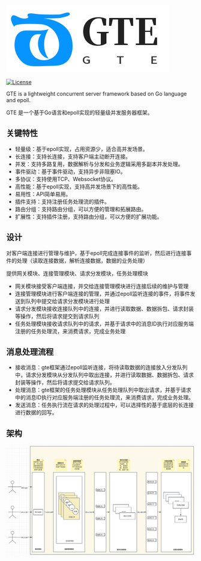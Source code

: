 ![logo](/docs/gte_logo.png)

[![License](https://img.shields.io/badge/License-MIT-black.svg)](LICENSE)

GTE is a lightweight concurrent server framework based on Go language and epoll.

GTE 是一个基于Go语言和epoll实现的轻量级并发服务器框架。

## 关键特性

- 轻量级：基于epoll实现，占用资源少，适合高并发场景。
- 长连接：支持长连接，支持客户端主动断开连接。
- 并发：支持多路复用，数据解析与分发和业务逻辑采用多副本并发处理。
- 事件驱动：基于事件驱动，支持异步非阻塞IO。
- 多协议：支持使用TCP、Websocket协议。
- 高性能：基于epoll实现，支持高并发场景下的高性能。
- 易用性：API简单易用。
- 插件支持：支持注册任务处理流的插件。
- 路由分组：支持路由分组，可以方便的管理和拓展路由。
- 扩展性：支持插件注册，支持路由分组，可以方便的扩展功能。

## 设计

对客户端连接进行管理与维护，基于epoll完成连接事件的监听，然后进行连接事件的处理（读取连接数据，解析连接数据，数据的业务处理）

提供网关模块、连接管理模块、请求分发模块，任务处理模块

- 网关模块接受客户端连接，并交给连接管理模块进行连接后续的维护与管理
- 连接管理模块进行客户端连接的管理，并通过epoll监听连接的事件，将事件发送到队列中提交给请求分发模块进行处理
- 请求分发模块接收连接队列中的连接，并进行读取数据、数据拆包、请求封装等操作，然后将请求提交到请求队列
- 任务处理模块接收请求队列中的请求，并基于请求中的消息ID执行对应服务端注册的任务处理流，来消费请求，完成业务处理

## 消息处理流程
- 接收消息：gte框架通过epoll监听连接，将待读取数据的连接放入分发队列中，请求分发模块从分发队列中取出连接，并进行读取数据、数据拆包、请求封装等操作，然后将请求提交给请求队列。
- 处理消息：gte框架的任务处理模块从任务处理队列中取出请求，并基于请求中的消息ID执行对应服务端注册的任务处理流，来消费请求，完成业务处理。
- 发送消息：任务执行流在请求的处理过程中，可以选择性的基于底层的长连接进行数据的回写。

## 架构

![arch](/docs/gte_arch.png)
